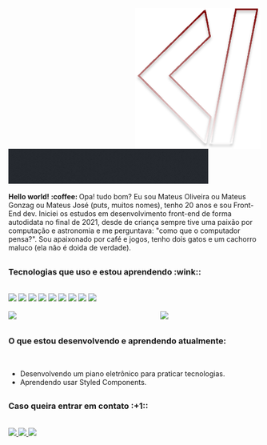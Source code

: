 <img src="logo.svg" width="250px" min-width="250px" max-width="250px" align="right" alt="Logo MateusGonzag">

<img src="logoName.gif">

<br/>

<p><strong>Hello world! :coffee:  </strong> Opa! tudo bom? Eu sou Mateus Oliveira ou Mateus Gonzag ou Mateus José (puts, muitos nomes), tenho 20 anos e sou Front-End dev. Iniciei os estudos em desenvolvimento front-end de forma autodidata no final de 2021, desde de criança sempre tive uma paixão por computação e astronomia e me perguntava: "como que o computador pensa?". Sou apaixonado por café e jogos, tenho dois gatos e um cachorro maluco (ela não é doida de verdade). </p>

##

<h3>Tecnologias que uso e estou aprendendo :wink::</h3>

<br/>

<div align="left">
  
  <a alt="HTML">
    <img src="https://img.shields.io/badge/HTML5-730000?style=for-the-badge&logo=html5&logoColor=white"/>
  </a>
  
  <a alt="CSS">
    <img src="https://img.shields.io/badge/CSS3-730000?style=for-the-badge&logo=css3&logoColor=white"/>
  </a>
  
  <a alt="Javascript">
    <img src="https://img.shields.io/badge/JavaScript-730000?style=for-the-badge&logo=javascript&logoColor=white"/>
  </a>
  
  <a alt="Sass">
    <img src="https://img.shields.io/badge/Sass-730000?style=for-the-badge&logo=sass&logoColor=white"/>
  </a>
  
  <a alt="React">
    <img src="https://img.shields.io/badge/React-730000?style=for-the-badge&logo=react&logoColor=white"/>
  </a>
  
  <a alt="Redux">
    <img src="https://img.shields.io/badge/Redux-730000?style=for-the-badge&logo=redux&logoColor=white"/>
  </a>
  
  <a alt="Jquery">
    <img src="https://img.shields.io/badge/Jquery-730000?style=for-the-badge&logo=jquery&logoColor=white"/>
  </a>
  
  <a alt="Bootstrap">
    <img src="https://img.shields.io/badge/Bootstrap-730000?style=for-the-badge&logo=bootstrap&logoColor=white"/>
  </a>
  
  <a alt="Styled Components">
    <img src="https://img.shields.io/badge/Styled Components-730000?style=for-the-badge&logo=StyledComponents&logoColor=white"/>
  </a>
  
</div>

<br/>

<img src="https://media.tenor.com/jNgKSlUpmkEAAAAC/typing-laptop.gif" width=200px align="right">

<img src="https://github-readme-stats.vercel.app/api/top-langs/?username=mateusgonzag&layout=compact&hide_border=false&title_color=FFF&bg_color=00000000&text_color=FFF&card_width=422">

##

<h3>O que estou desenvolvendo e aprendendo atualmente:</h3>

<br/>

+ Desenvolvendo um piano eletrônico para praticar tecnologias.
+ Aprendendo usar Styled Components.

##

<h3>Caso queira entrar em contato :+1::</h3>

<br/>

<div align="left">
  
  <a href="https://www.instagram.com/mateus_.gonzaga/" alt="Instagram">
    <img src="https://img.shields.io/badge/-Instagram-730000?style=for-the-badge&logo=Instagram&logoColor=FFF"/>
  </a>
  
  <a href="https://www.linkedin.com/in/mateusgonzagadev" alt="Linkedin">
    <img src="https://img.shields.io/badge/-Linkedin-730000?style=for-the-badge&logo=Linkedin&logoColor=FFF"/>
  </a>
  
  <a href="https://t.me/MateusGonzag" alt="Telegram">
    <img src="https://img.shields.io/badge/-Telegram-730000?style=for-the-badge&logo=Telegram&logoColor=FFF"/>
  </a>
  
</div>
